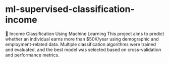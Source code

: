 # ml-supervised-classification-income
🧠 Income Classification Using Machine Learning This project aims to predict whether an individual earns more than $50K/year using demographic and employment-related data. Multiple classification algorithms were trained and evaluated, and the best model was selected based on cross-validation and performance metrics.
